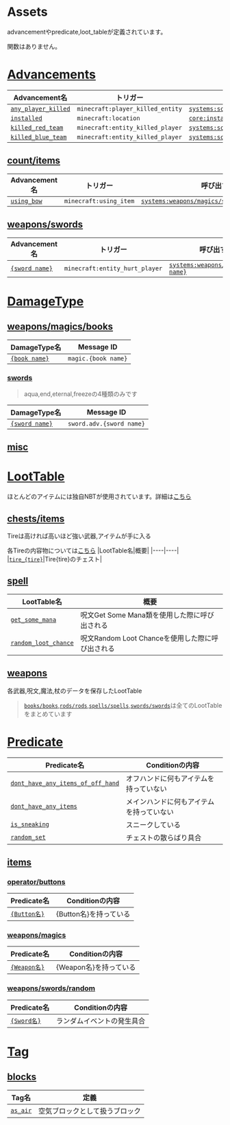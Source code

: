 # Assets
advancementやpredicate,loot_tableが定義されています。

関数はありません。

# [Advancements](advancements/)
|Advancement名|トリガー|呼び出す関数|
|----|----|----|
|[`any_player_killed`](advancements/any_player_killed.json)|`minecraft:player_killed_entity`|[`systems:scores/count/killed/add/any_player_killed`](/Attack/data/scores/functions/count/killed/add/any_player_killed.mcfunction)|
|[`installed`](advancements/installed.json)|`minecraft:location`|[`core:installed/message`](/Attack/data/core/functions/installed/message.mcfunction)|
|[`killed_red_team`](advancements/killed_red_team.json)|`minecraft:entity_killed_player`|[`systems:scores/count/killed/add/reds_score`](/Attack/data/scores/functions/count/killed/add/reds_score.mcfunction)|
|[`killed_blue_team`](advancements/killed_blue_team.json)|`minecraft:entity_killed_player`|[`systems:scores/count/killed/add/blues_score`](/Attack/data/scores/functions/count/killed/add/blues_score.mcfunction)|

## [count/](advancements/count/)[items](advancements/count/items/)
|Advancement名|トリガー|呼び出す関数|
|----|----|----|
|[`using_bow`](advancements/count/items/using_bow.json)|`minecraft:using_item`|[`systems:weapons/magics/spells/count_using_time`](/Attack/data/systems/functions/weapons/magics/spells/count_using_time.mcfunction)|

## [weapons/](advancements/weapons/)[swords](advancements/weapons/swords/)
|Advancement名|トリガー|呼び出す関数|
|----|----|----|
|[`{sword name}`](advancements/weapons/swords/)|`minecraft:entity_hurt_player`|[`systems:weapons/swords/{sword name}`](/Attack/data/systems/functions/weapons/swords/)|

# [DamageType](damage_type/)
## [weapons/](damage_type/weapons/)[magics/](damage_type/weapons/magics/)[books](damage_type/weapons/magics/books/)
|DamageType名|Message ID|
|----|----|
|[`{book name}`](damage_type/weapons/magics/books/)|`magic.{book name}`|

### [swords](damage_type/weapons/swords/)
> aqua,end,eternal,freezeの4種類のみです

|DamageType名|Message ID|
|----|----|
|[`{sword name}`](damage_type/weapons/swords/)|`sword.adv.{sword name}`|

## [misc](damage_type/misc/)

# [LootTable](loot_tables/)
ほとんどのアイテムには独自NBTが使用されています。詳細は[こちら](/Attack/data/assets/loot_tables/weapons/About_NBTs.md)

## [chests/](loot_tables/chests/)[items](loot_tables/chests/items/)
Tireは高ければ高いほど強い武器,アイテムが手に入る

各Tireの内容物については[こちら](loot_tables/chests/items/Tire.md)
|LootTable名|概要|
|----|----|
|[`tire_{tire}`](loot_tables/chests/items/)|Tire{tire}のチェスト|

## [spell](loot_tables/spells/)
|LootTable名|概要|
|----|----|
|[`get_some_mana`](loot_tables/spells/get_some_mana.json)|呪文Get Some Mana類を使用した際に呼び出される|
|[`random_loot_chance`](loot_tables/spells/random_loot_chance.json)|呪文Random Loot Chanceを使用した際に呼び出される|

## [weapons](loot_tables/weapons/)
各武器,呪文,魔法,杖のデータを保存したLootTable

> [`books/books`](loot_tables/weapons/books/books.json),[`rods/rods`](loot_tables/weapons/rods/rods.json),[`spells/spells`](loot_tables/weapons/spells/spells.json),[`swords/swords`](loot_tables/weapons/swords/swords.json)は全てのLootTableをまとめています

# [Predicate](predicates/)
|Predicate名|Conditionの内容|
|----|----|
|[`dont_have_any_items_of_off_hand`](predicates/dont_have_any_items_of_off_hand.json)|オフハンドに何もアイテムを持っていない|
|[`dont_have_any_items`](predicates/dont_have_any_items.json)|メインハンドに何もアイテムを持っていない|
|[`is_sneaking`](predicates/is_sneaking.json)|スニークしている|
|[`random_set`](predicates/random_set.json)|チェストの散らばり具合|

## [items](predicates/items/)
### [operator/](predicates/items/operator/)[buttons](predicates/items/operator/buttons/)
|Predicate名|Conditionの内容|
|----|----|
|[`{Button名}`](predicates/items/operator/buttons/)|{Button名}を持っている|

### [weapons/](predicates/items/weapons/)[magics](predicates/items/weapons/magics/)
|Predicate名|Conditionの内容|
|----|----|
|[`{Weapon名}`](predicates/items/weapons/magics/)|{Weapon名}を持っている|

### [weapons/](predicates/items/weapons/)[swords/](predicates/items/weapons/swords/)[random](predicates/items/weapons/swords/random/)
|Predicate名|Conditionの内容|
|----|----|
|[`{Sword名}`](predicates/items/weapons/swords/random/)|ランダムイベントの発生具合|

# [Tag](tags/)
## [blocks](tags/blocks/)
|Tag名|定義|
|----|----|
|[`as_air`](tags/blocks/as_air.json)|空気ブロックとして扱うブロック|